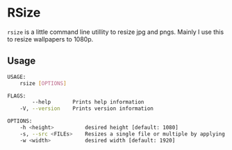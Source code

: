 # RSize
`rsize` is a little command line utillity to resize jpg and pngs. Mainly I use this to resize wallpapers to 1080p.

## Usage
```sh
USAGE:
    rsize [OPTIONS]

FLAGS:
        --help       Prints help information
    -V, --version    Prints version information

OPTIONS:
    -h <height>          desired height [default: 1080]
    -s, --src <FILEs>    Resizes a single file or multiple by applying a directory [default: ./]
    -w <width>           desired width [default: 1920]
```
